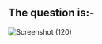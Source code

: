 
## The question is:-

![Screenshot (120)](https://user-images.githubusercontent.com/44902363/83431897-b5f30700-a455-11ea-8f2f-4ae03c3e39be.png)
